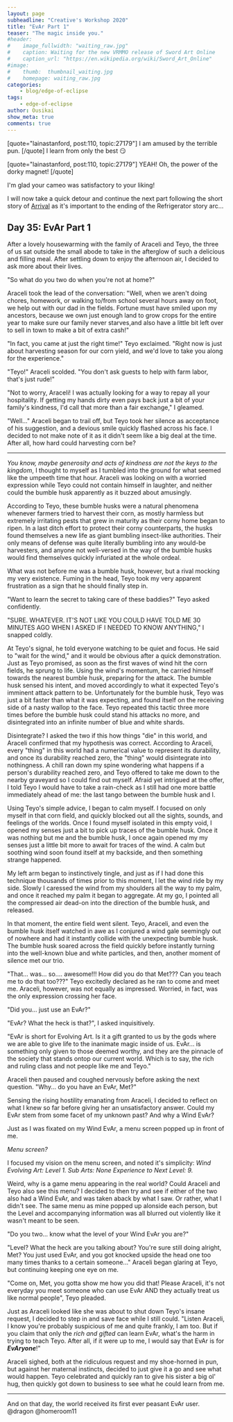```yaml
---
layout: page
subheadline: "Creative's Workshop 2020"
title: "EvAr Part 1"
teaser: "The magic inside you."
#header:
#    image_fullwidth: "waiting_raw.jpg"
#    caption: Waiting for the new VRMMO release of Sword Art Online
#    caption_url: "https://en.wikipedia.org/wiki/Sword_Art_Online"
#image:
#    thumb:  thumbnail_waiting.jpg
#    homepage: waiting_raw.jpg
categories:
    - blog/edge-of-eclipse
tags:
    - edge-of-eclipse
author: Ousikai
show_meta: true
comments: true
---
```

[quote="lainastanford, post:110, topic:27179"]
I am amused by the terrible pun.
[/quote]
I learn from only the best :smirk:

[quote="lainastanford, post:110, topic:27179"]
YEAH! Oh, the power of the dorky magnet!
[/quote]

 I'm glad your cameo was satisfactory to your liking! 

I will now take a quick detour and continue the next part following the short story of  [Arrival](https://pro2.akimbo.com/t/oscar-k-sandoval-rivera-dailies-tempest-crossing-begins/27179/91?u=mtfallsvr) as it's important to the ending of the Refrigerator story arc...

## Day 35: EvAr Part 1

After a lovely housewarming with the family of Araceli and Teyo, the three of us sat outside the small abode to take in the afterglow of such a delicious and filling meal. After settling down to enjoy the afternoon air, I decided to ask more about their lives. 

"So what do you two do when you're not at home?"

Araceli took the lead of the conversation: "Well, when we aren't doing chores, homework, or walking to/from school several hours away on foot, we help out with our dad in the fields. Fortune must have smiled upon my ancestors, because we own just enough land to grow crops for the entire year to make sure our family never starves,and also have a little bit left over to sell in town to make a bit of extra cash!"

"In fact, you came at just the right time!" Teyo exclaimed. "Right now is just about harvesting season for our corn yield, and we'd love to take you along for the experience."

"Teyo!" Araceli scolded. "You don't ask guests to help with farm labor, that's just rude!"

"Not to worry, Araceli! I was actually looking for a way to repay all your hospitality. If getting my hands dirty even pays back just a bit of your family's kindness, I'd call that more than a fair exchange," I gleamed.  

"Well..." Araceli began to trail off, but Teyo took her silence as acceptance of his suggestion, and a devious smile quickly flashed across his face. I decided to not make note of it as it didn't seem like a big deal at the time. After all, how hard could harvesting corn be?

----
*You know, maybe generosity and acts of kindness are not the keys to the kingdom*, I thought to myself as I tumbled into the ground for what seemed like the umpeeth time that hour. Araceli was looking on with a worried expression while Teyo could not contain himself in laughter, and neither could the bumble husk apparently as it buzzed about amusingly. 

According to Teyo, these bumble husks were a natural phenomena whenever farmers tried to harvest their corn, as mostly harmless but extremely irritating pests that grew in maturity as their corny home began to ripen. In a last ditch effort to protect  their corny counterparts, the husks found themselves a new life as giant bumbling insect-like authorities. Their only means of defense was quite literally bumbling into any would-be harvesters, and anyone not well-versed in the way of the bumble husks would find themselves quickly infuriated at the whole ordeal.

What was not before me was a bumble husk, however, but a rival mocking my very existence. Fuming in the head, Teyo took my very apparent frustration as a sign that he should finally step in.   

"Want to learn the secret to taking care of these baddies?" Teyo asked confidently. 

"SURE. WHATEVER. IT'S NOT LIKE YOU COULD HAVE TOLD ME 30 MINUTES AGO WHEN I ASKED IF I NEEDED TO KNOW ANYTHING," I snapped coldly. 

At Teyo's signal, he told everyone watching to be quiet and focus. He said to "wait for the wind," and it would be obvious after a quick demonstration. Just as Teyo promised, as soon as the first waves of wind hit the corn fields, he sprung to life. Using the wind's momentum, he carried himself towards the nearest bumble husk, preparing for the attack. The bumble husk sensed his intent, and moved accordingly to what it expected Teyo's imminent attack pattern to be. Unfortunately for the bumble husk, Teyo was just a bit faster than what it was expecting, and found itself on the receiving side of a nasty wallop to the face. Teyo repeated this tactic three more times before the bumble husk could stand his attacks no more, and disintegrated into an infinite number of blue and white shards. 

Disintegrate? I asked the two if this how things "die" in this world, and Araceli confirmed that my hypothesis was correct. According to Araceli, every "thing" in this world had a numerical value to represent its durability, and once its durability reached zero, the "thing" would disintegrate into nothingness. A chill ran down my spine wondering what happens if a person's durability reached zero, and Teyo offered to take me down to the nearby graveyard so I could find out myself. Afraid yet intrigued at the offer, I told Teyo I would have to take a rain-check as I still had one more battle immediately ahead of me: the last tango between the bumble husk and I. 

Using Teyo's simple advice, I began to calm myself. I focused on only myself in that corn field, and quickly blocked out all the sights, sounds, and feelings of the worlds. Once I found myself isolated in this empty void, I opened my senses just a bit to pick up traces of the bumble husk. Once it was nothing but me and the bumble husk, I once again opened my my senses just a little bit more to await for traces of the wind. A calm but soothing wind soon found itself at my backside, and then something strange happened. 

My left arm began to instinctively tingle, and just as if I had done this technique thousands of times prior to this moment, I let the wind ride by my side. Slowly I caressed the wind from my shoulders all the way to my palm, and once it reached my palm it began to aggregate. At my go, I pointed all the compressed air dead-on into the direction of the bumble husk, and released. 

In that moment, the entire field went silent. Teyo, Araceli, and even the bumble husk itself watched in awe as I conjured a wind gale seemingly out of nowhere and had it instantly collide with the unexpecting bumble husk. The bumble husk soared across the field quickly before instantly turning into the well-known blue and white particles, and then, another moment of silence met our trio.

"That... was... so.... awesome!!! How did you do that Met??? Can you teach me to do that too???" Teyo excitedly declared as he ran to come and meet me. Araceli, however, was not equally as impressed. Worried, in fact, was the only expression crossing her face.

"Did you... just use an EvAr?"

"EvAr? What the heck is that?", I asked inquisitively. 

"EvAr is short for Evolving Art. Is it a gift granted to us by the gods where we are able to give life to the inanimate magic inside of us. EvAr... is something only given to those deemed worthy, and they are the pinnacle of the society that stands ontop our current world. Which is to say, the rich and ruling class and not people like me and Teyo."

Araceli then paused and coughed nervously before asking the next question. "Why... do you have an EvAr, Met?"

Sensing the rising hostility emanating from Araceli, I decided to reflect on what I knew so far before giving her an unsatisfactory answer. Could my EvAr stem from some facet of my unknown past? And why a Wind EvAr? 

Just as I was fixated on my Wind EvAr, a menu screen popped up in front of me. 

*Menu screen?*

I focused  my vision on the menu screen, and noted it's simplicity: 
*Wind Evolving Art: Level 1.*
*Sub Arts: None*
*Experience to Next Level: 9.*

Weird, why is a game menu appearing in the real world? Could Araceli and Teyo also see this menu? I decided to then try and see if either of the two also had a Wind EvAr, and was taken aback by what I saw. Or rather, what I didn't see. The same menu as mine popped up alonside each person, but the Level and accompanying information was all blurred out violently like it wasn't meant to be seen.  

"Do you two... know what the level of your Wind EvAr you are?"

"Level? What the heck are you talking about? You're sure still doing alright, Met? You just used EvAr, and you got knocked upside the head one too many times thanks to a certain someone..." Araceli began glaring  at Teyo, but continuing keeping one eye on me. 

"Come on, Met, you gotta show me how you did that! Please Araceli, it's not everyday you meet someone who can use EvAr AND they actually treat us like normal people", Teyo pleaded.

Just as Araceli looked like she was about to shut down Teyo's insane request, I decided to step in and save face while I still could. "Listen Araceli, I know you're probably suspicious of me and quite frankly, I am too. But if you claim that only the *rich and gifted* can learn EvAr, what's the harm in trying to teach Teyo. After all, if it were up to me, I would say that EvAr is for ***EvAryone***!" 

Araceli sighed, both at the ridiculous request and my shoe-horned in pun, but against her maternal  instincts, decided to just give it a go and see what would happen. Teyo celebrated and quickly ran to give his sister a big ol' hug, then quickly got down to business to see what he could learn from me.

---
And on that day, the world received its first ever peasant EvAr user. 
@dragon @homeroom11